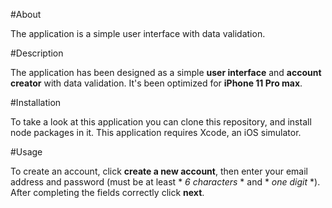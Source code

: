 #About

The application is a simple user interface with data validation.

#Description

The application has been designed as a simple **user interface** and **account creator** with data validation. It's been optimized for **iPhone 11 Pro max**.


#Installation

To take a look at this application you can clone this repository, and install node packages in it. This application requires Xcode, an iOS simulator.

#Usage

To create an account, click **create a new account**, then enter your email address and password (must be at least * *6 characters* * and * *one digit* *). After completing the fields correctly click **next**.